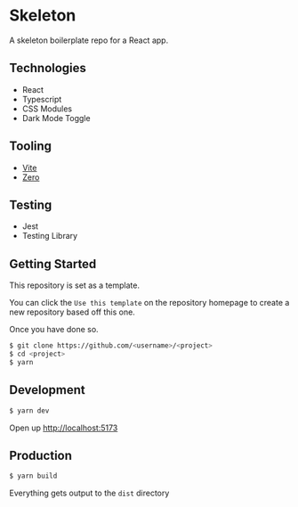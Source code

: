 # Skeleton

A skeleton boilerplate repo for a React app.

## Technologies

- React
- Typescript
- CSS Modules
- Dark Mode Toggle

## Tooling

- [Vite](https://vite.dev)
- [Zero](https://github.com/adhamu/zero)

## Testing

- Jest
- Testing Library

## Getting Started

This repository is set as a template.

You can click the `Use this template` on the repository homepage to create a new repository based off this one.

Once you have done so.

```sh
$ git clone https://github.com/<username>/<project>
$ cd <project>
$ yarn
```

## Development

```sh
$ yarn dev
```

Open up [http://localhost:5173](http://localhost:5173)

## Production

```sh
$ yarn build
```

Everything gets output to the `dist` directory
